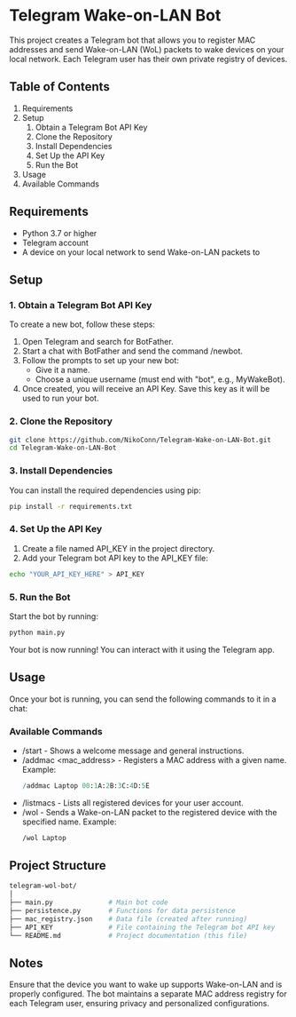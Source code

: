 # Telegram Wake-on-LAN Bot
This project creates a Telegram bot that allows you to register MAC addresses and send Wake-on-LAN (WoL) packets to wake devices on your local network. Each Telegram user has their own private registry of devices.

## Table of Contents
1. Requirements
2. Setup
    1. Obtain a Telegram Bot API Key
    2. Clone the Repository
    3. Install Dependencies
    4. Set Up the API Key
    5. Run the Bot
3. Usage
4. Available Commands

## Requirements
- Python 3.7 or higher
- Telegram account
- A device on your local network to send Wake-on-LAN packets to

## Setup

### 1. Obtain a Telegram Bot API Key

To create a new bot, follow these steps:

1. Open Telegram and search for BotFather.
2. Start a chat with BotFather and send the command /newbot.
3. Follow the prompts to set up your new bot:
    - Give it a name.
    - Choose a unique username (must end with "bot", e.g., MyWakeBot).
4. Once created, you will receive an API Key. Save this key as it will be used to run your bot.

### 2. Clone the Repository
```bash
git clone https://github.com/NikoConn/Telegram-Wake-on-LAN-Bot.git
cd Telegram-Wake-on-LAN-Bot
```

### 3. Install Dependencies
You can install the required dependencies using pip:

```bash
pip install -r requirements.txt
```
### 4. Set Up the API Key
1. Create a file named API_KEY in the project directory.
2. Add your Telegram bot API key to the API_KEY file:
```bash
echo "YOUR_API_KEY_HERE" > API_KEY
```

### 5. Run the Bot
Start the bot by running:

```bash
python main.py
```
Your bot is now running! You can interact with it using the Telegram app.

## Usage
Once your bot is running, you can send the following commands to it in a chat:

### Available Commands
- /start - Shows a welcome message and general instructions.
- /addmac <name> <mac_address> - Registers a MAC address with a given name. Example:
    ```mathematica
    /addmac Laptop 00:1A:2B:3C:4D:5E
    ```
- /listmacs - Lists all registered devices for your user account.
- /wol <name> - Sends a Wake-on-LAN packet to the registered device with the specified name. Example:
    ```bash
    /wol Laptop
    ```

## Project Structure
```bash
telegram-wol-bot/
│
├── main.py              # Main bot code
├── persistence.py       # Functions for data persistence
├── mac_registry.json    # Data file (created after running)
├── API_KEY              # File containing the Telegram bot API key
└── README.md            # Project documentation (this file)
```
## Notes
Ensure that the device you want to wake up supports Wake-on-LAN and is properly configured.
The bot maintains a separate MAC address registry for each Telegram user, ensuring privacy and personalized configurations.
